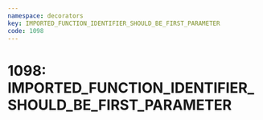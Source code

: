 ```yaml
---
namespace: decorators
key: IMPORTED_FUNCTION_IDENTIFIER_SHOULD_BE_FIRST_PARAMETER
code: 1098
---
```


# 1098: IMPORTED_FUNCTION_IDENTIFIER_SHOULD_BE_FIRST_PARAMETER
